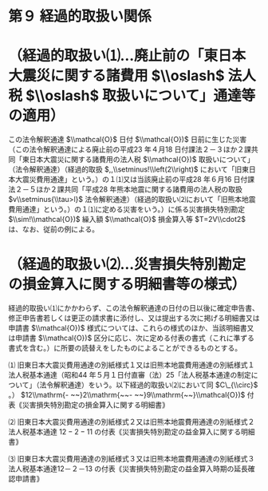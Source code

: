 # 第９ 経過的取扱い関係

# （経過的取扱い⑴…廃止前の「東日本大震災に関する諸費用 $\\oslash$ 法人税 $\\oslash$ 取扱いについて」通達等の適用）

この法令解釈通達 $\\mathcal{O}$ 日付 $\\mathcal{O})$ 日前に生じた災害（この法令解釈通達による廃止前の平成23 年４月18 日付課法２－３ほか２課共同「東日本大震災に関する諸費用の法人税 $\\mathcal{O})$ 取扱いについて」（法令解釈通達）（経過的取扱 $,,\\setminus!\\left(2\\right)$ において「旧東日本大震災費用通達」という。）の１⑴又は当該廃止前の平成28 年６月16 日付課法２－５ほか２課共同「平成28 年熊本地震に関する諸費用の法人税の取扱 $v\\setminus{\\tau>l}$ 法令解釈通達）（経過的取扱い⑵において「旧熊本地震費用通達」という。）の１⑴に定める災害をいう。）に係る災害損失特別勘定 $\\sim!\\mathcal{O})$ 繰入額 $\\mathcal{O}$ 損金算入等 $T=2V\\cdot2$ は、なお、従前の例による。

# （経過的取扱い⑵…災害損失特別勘定の損金算入に関する明細書等の様式）

経過的取扱い⑴にかかわらず、この法令解釈通達の日付の日以後に確定申告書、修正申告書若しくは更正の請求書に添付し、又は提出する次に掲げる明細書又は申請書 $\\mathcal{O})$ 様式については、これらの様式のほか、当該明細書又は申請書 $\\mathcal{O})$ 区分に応じ、次に定める付表の書式（これに準ずる書式を含む。）に所要の読替えをしたものによることができるものとする。

⑴ 旧東日本大震災費用通達の別紙様式１又は旧熊本地震費用通達の別紙様式１ 法人税基本通達（昭和44 年５月１日付直審（法）25「法人税基本通達の制定について」（法令解釈通達）をいう。以下経過的取扱い⑵において同 $C\_{\\circ}$ 。） $12\\mathrm{- ~~}2\\mathrm{~~- ~~}9\\mathrm{~~}\\mathcal{O})$ 付表｟災害損失特別勘定の損金算入に関する明細書｠

⑵ 旧東日本大震災費用通達の別紙様式２又は旧熊本地震費用通達の別紙様式２ 法人税基本通達 $12-2-11$ の付表｟災害損失特別勘定の益金算入に関する明細書｠

⑶ 旧東日本大震災費用通達の別紙様式３又は旧熊本地震費用通達の別紙様式３ 法人税基本通達12－２－13 の付表｟災害損失特別勘定の益金算入時期の延長確認申請書｠